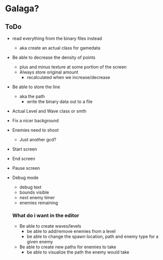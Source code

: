 # Galaga? 

## ToDo

* read everything from the binary files instead
  * aka create an actual class for gamedata
* Be able to decrease the density of points
  * plus and minus texture at some portion of the screen
  * Always store original amount
    * recalculated when we increase/decrease
* Be able to store the line
  * aka the path
    * write the binary data out to a file

* Actual Level and Wave class or smth
* Fix a nicer background
* Enemies need to shoot
  * Just another gcd?
* Start screen
* End screen
* Pause screen
* Debug mode
  * debug text
  * bounds visible
  * next enemy timer
  * enemies remaining

  ### What do i want in the editor
  * Be able to create waves/levels
    * be able to add/remove enemies from a level
    * be able to change the spawn location, path and enemy type for a given enemy
  * Be able to create new paths for enemies to take
    * be able to visualize the path the enemy would take
